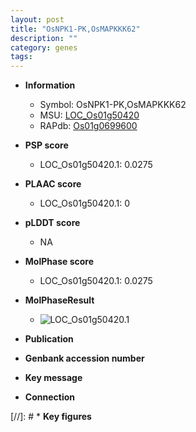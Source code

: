 ```yaml
---
layout: post
title: "OsNPK1-PK,OsMAPKKK62"
description: ""
category: genes
tags: 
---
```


* **Information**  
    + Symbol: OsNPK1-PK,OsMAPKKK62  
    + MSU: [LOC_Os01g50420](http://rice.plantbiology.msu.edu/cgi-bin/ORF_infopage.cgi?orf=LOC_Os01g50420)  
    + RAPdb: [Os01g0699600](http://rapdb.dna.affrc.go.jp/viewer/gbrowse_details/irgsp1?name=Os01g0699600)  

* **PSP score**  
    + LOC_Os01g50420.1: 0.0275 

* **PLAAC score**  
    + LOC_Os01g50420.1: 0 

* **pLDDT score**
    + NA


* **MolPhase score**
    + LOC_Os01g50420.1: 0.0275

* **MolPhaseResult**
    + ![LOC_Os01g50420.1](https://ricepsp.github.io/pictures/LOC_Os01g/LOC_Os01g50420.1.png)

* **Publication**  

* **Genbank accession number**  

* **Key message**  

* **Connection**  

[//]: # * **Key figures**  


